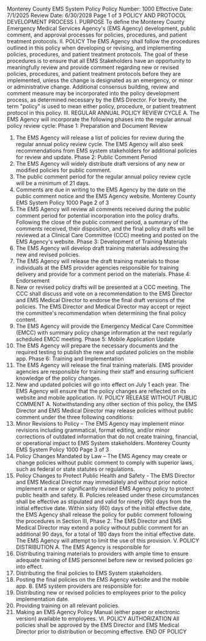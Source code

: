 Monterey County EMS System Policy
Policy Number: 1000
Effective Date: 7/1/2025
Review Date: 6/30/2028
Page 1 of 3
POLICY AND PROTOCOL DEVELOPMENT PROCESS
I. PURPOSE
To define the Monterey County Emergency Medical Services Agency's (EMS Agency)
development, public comment, and approval processes for policies, procedures, and patient
treatment protocols.
II. POLICY
The EMS Agency shall follow the procedures outlined in this policy when developing or
revising, and implementing policies, procedures, and patient treatment protocols. The goal of
these procedures is to ensure that all EMS Stakeholders have an opportunity to meaningfully
review and provide comment regarding new or revised policies, procedures, and patient
treatment protocols before they are implemented, unless the change is designated as an
emergency, or minor or administrative change. Additional consensus building, review and
comment measure may be incorporated into the policy development process, as determined
necessary by the EMS Director. For brevity, the term "policy" is used to mean either policy,
procedure, or patient treatment protocol in this policy.
III. REGULAR ANNUAL POLICY REVIEW CYCLE
A. The EMS Agency will incorporate the following phases into the regular annual policy
review cycle:
Phase 1: Preparation and Document Review
1. The EMS Agency will release a list of policies for review during the regular
annual policy review cycle. The EMS Agency will also seek recommendations
from EMS system stakeholders for additional policies for review and update.
Phase 2: Public Comment Period
1. The EMS Agency will widely distribute draft versions of any new or modified
policies for public comment.
2. The public comment period for the regular annual policy review cycle will be a
minimum of 21 days.
3. Comments are due in writing to the EMS Agency by the date on the public
comment notice and the EMS Agency website.
Monterey County EMS System Policy 1000
Page 2 of 3
4. The EMS Agency will review all comments received during the public comment
period for potential incorporation into the policy drafts. Following the close of the
public comment period, a summary of the comments received, their disposition,
and the final policy drafts will be reviewed at a Clinical Care Committee (CCC)
meeting and posted on the EMS Agency's website.
Phase 3: Development of Training Materials
1. The EMS Agency will develop draft training materials addressing the new and
revised policies.
2. The EMS Agency will release the draft training materials to those individuals at
the EMS provider agencies responsible for training delivery and provide for a
comment period on the materials.
Phase 4: Endorsement
1. New or revised policy drafts will be presented at a CCC meeting. The CCC shall
discuss and vote on a recommendation to the EMS Director and EMS Medical
Director to endorse the final draft versions of the policies. The EMS Director and
Medical Director may accept or reject the committee's recommendation when
determining the final policy content.
2. The EMS Agency will provide the Emergency Medical Care Committee (EMCC)
with summary policy change information at the next regularly scheduled EMCC
meeting.
Phase 5: Mobile Application Update
1. The EMS Agency will prepare the necessary documents and the required testing
to publish the new and updated policies on the mobile app.
Phase 6: Training and Implementation
1. The EMS Agency will release the final training materials. EMS provider
agencies are responsible for training their staff and ensuring sufficient knowledge
of the policy changes.
2. New and updated policies will go into effect on July 1 each year. The EMS
Agency will ensure that the policy changes are reflected on its website and mobile
application.
IV. POLICY RELEASE WITHOUT PUBLIC COMMENT
A. Notwithstanding any other section of this policy, the EMS Director and EMS Medical
Director may release policies without public comment under the three following
conditions:
1. Minor Revisions to Policy – The EMS Agency may implement minor revisions
including grammatical, format editing, and/or minor corrections of outdated
information that do not create training, financial, or operational impact to EMS
System stakeholders. 
Monterey County EMS System Policy 1000
Page 3 of 3
2. Policy Changes Mandated by Law – The EMS Agency may create or change
policies without public comment to comply with superior laws, such as federal or
state statutes or regulations.
3. Policy Changes to Protect Public Health and Safety - The EMS Director and EMS
Medical Director may immediately and without prior notice implement a new or
significantly revised EMS Agency policy to protect public health and safety.
B. Policies released under these circumstances shall be effective as stipulated and valid for
ninety (90) days from the initial effective date. Within sixty (60) days of the initial
effective date, the EMS Agency shall release the policy for public comment following the
procedures in Section III, Phase 2. The EMS Director and EMS Medical Director may
extend a policy without public comment for an additional 90 days, for a total of 180 days
from the initial effective date. The EMS Agency will attempt to limit the use of this
provision.
V. POLICY DISTRIBUTION
A. The EMS Agency is responsible for
1. Distributing training materials to providers with ample time to ensure adequate
training of EMS personnel before new or revised policies go into effect.
2. Distributing the final policies to EMS System stakeholders.
3. Posting the final policies on the EMS Agency website and the mobile app.
B. EMS system providers are responsible for:
1. Distributing new or revised policies to employees prior to the policy
implementation date.
2. Providing training on all relevant policies.
3. Making an EMS Agency Policy Manual (either paper or electronic version)
available to employees.
VI. POLICY AUTHORIZATION
All policies shall be approved by the EMS Director and EMS Medical Director prior to
distribution or becoming effective.
END OF POLICY
